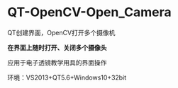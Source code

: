 # QT-OpenCV-Open_Camera
QT创建界面，OpenCV打开多个摄像机

<b>在界面上随时打开、关闭多个摄像头</b>
<p>应用于电子透镜教学用具的界面操作</p>


环境：VS2013+QT5.6+Windows10+32bit
